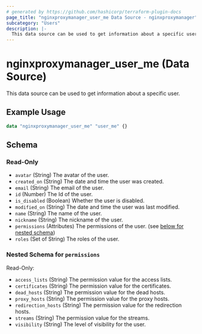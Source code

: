 ```yaml
---
# generated by https://github.com/hashicorp/terraform-plugin-docs
page_title: "nginxproxymanager_user_me Data Source - nginxproxymanager"
subcategory: "Users"
description: |-
  This data source can be used to get information about a specific user.
---
```


# nginxproxymanager_user_me (Data Source)

This data source can be used to get information about a specific user.


## Example Usage

```terraform
data "nginxproxymanager_user_me" "user_me" {}
```

<!-- schema generated by tfplugindocs -->
## Schema

### Read-Only

- `avatar` (String) The avatar of the user.
- `created_on` (String) The date and time the user was created.
- `email` (String) The email of the user.
- `id` (Number) The Id of the user.
- `is_disabled` (Boolean) Whether the user is disabled.
- `modified_on` (String) The date and time the user was last modified.
- `name` (String) The name of the user.
- `nickname` (String) The nickname of the user.
- `permissions` (Attributes) The permissions of the user. (see [below for nested schema](#nestedatt--permissions))
- `roles` (Set of String) The roles of the user.

<a id="nestedatt--permissions"></a>
### Nested Schema for `permissions`

Read-Only:

- `access_lists` (String) The permission value for the access lists.
- `certificates` (String) The permission value for the certificates.
- `dead_hosts` (String) The permission value for the dead hosts.
- `proxy_hosts` (String) The permission value for the proxy hosts.
- `redirection_hosts` (String) The permission value for the redirection hosts.
- `streams` (String) The permission value for the streams.
- `visibility` (String) The level of visibility for the user.
